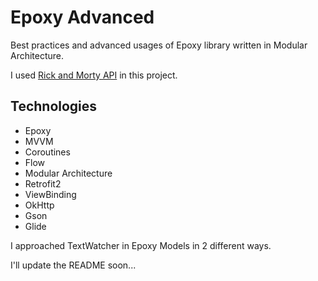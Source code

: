 # Epoxy Advanced
Best practices and advanced usages of Epoxy library written in Modular Architecture.

I used [Rick and Morty API](https://rickandmortyapi.com) in this project.

## Technologies
- Epoxy
- MVVM
- Coroutines
- Flow
- Modular Architecture
- Retrofit2
- ViewBinding
- OkHttp
- Gson
- Glide

I approached TextWatcher in Epoxy Models in 2 different ways.

I'll update the README soon...